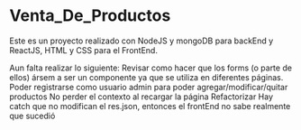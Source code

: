# Venta_De_Productos
Este es un proyecto realizado con NodeJS y mongoDB para backEnd y ReactJS, HTML y CSS para el FrontEnd.

Aun falta realizar lo siguiente:
  Revisar como hacer que los forms (o parte de ellos) ársem a ser un componente ya que se utiliza en diferentes páginas.
  Poder registrarse como usuario admin para poder agregar/modificar/quitar productos
  No perder el contexto al recargar la página
  Refactorizar
  Hay catch que no modifican el res.json, entonces el frontEnd no sabe realmente que sucedió
